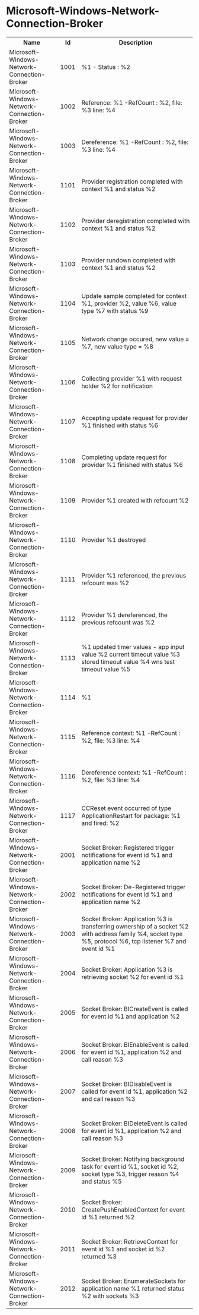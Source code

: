 # Microsoft-Windows-Network-Connection-Broker

<table>
<colgroup><col/><col/><col/></colgroup>
<tr><th>Name</th><th>Id</th><th>Description</th></tr>
<tr><td>Microsoft-Windows-Network-Connection-Broker</td><td>1001</td><td>%1 - Status : %2</td></tr>
<tr><td>Microsoft-Windows-Network-Connection-Broker</td><td>1002</td><td>Reference: %1 -RefCount : %2,  file: %3 line: %4</td></tr>
<tr><td>Microsoft-Windows-Network-Connection-Broker</td><td>1003</td><td>Dereference: %1 -RefCount : %2,  file: %3 line: %4</td></tr>
<tr><td>Microsoft-Windows-Network-Connection-Broker</td><td>1101</td><td>Provider registration completed with context %1 and status %2</td></tr>
<tr><td>Microsoft-Windows-Network-Connection-Broker</td><td>1102</td><td>Provider deregistration completed with context %1 and status %2</td></tr>
<tr><td>Microsoft-Windows-Network-Connection-Broker</td><td>1103</td><td>Provider rundown completed with context %1 and status %2</td></tr>
<tr><td>Microsoft-Windows-Network-Connection-Broker</td><td>1104</td><td>Update sample completed for context %1, provider %2, value %6, value type %7 with status %9</td></tr>
<tr><td>Microsoft-Windows-Network-Connection-Broker</td><td>1105</td><td>Network change occured, new value = %7, new value type = %8</td></tr>
<tr><td>Microsoft-Windows-Network-Connection-Broker</td><td>1106</td><td>Collecting provider %1 with request holder %2 for notification</td></tr>
<tr><td>Microsoft-Windows-Network-Connection-Broker</td><td>1107</td><td>Accepting update request for provider %1 finished with status %6</td></tr>
<tr><td>Microsoft-Windows-Network-Connection-Broker</td><td>1108</td><td>Completing update request for provider %1 finished with status %6</td></tr>
<tr><td>Microsoft-Windows-Network-Connection-Broker</td><td>1109</td><td>Provider %1 created with refcount %2</td></tr>
<tr><td>Microsoft-Windows-Network-Connection-Broker</td><td>1110</td><td>Provider %1 destroyed</td></tr>
<tr><td>Microsoft-Windows-Network-Connection-Broker</td><td>1111</td><td>Provider %1 referenced, the previous refcount was %2</td></tr>
<tr><td>Microsoft-Windows-Network-Connection-Broker</td><td>1112</td><td>Provider %1 dereferenced, the previous refcount was %2</td></tr>
<tr><td>Microsoft-Windows-Network-Connection-Broker</td><td>1113</td><td>%1 updated timer values - 
 app input value %2 current timeout value %3 stored timeout value %4 wns test timeout value %5</td></tr>
<tr><td>Microsoft-Windows-Network-Connection-Broker</td><td>1114</td><td>%1</td></tr>
<tr><td>Microsoft-Windows-Network-Connection-Broker</td><td>1115</td><td>Reference context: %1 -RefCount : %2,  file: %3 line: %4</td></tr>
<tr><td>Microsoft-Windows-Network-Connection-Broker</td><td>1116</td><td>Dereference context: %1 -RefCount : %2,  file: %3 line: %4</td></tr>
<tr><td>Microsoft-Windows-Network-Connection-Broker</td><td>1117</td><td>CCReset event occurred of type ApplicationRestart for package: %1 and fired: %2</td></tr>
<tr><td>Microsoft-Windows-Network-Connection-Broker</td><td>2001</td><td>Socket Broker: Registered trigger notifications for event id %1 and application name %2</td></tr>
<tr><td>Microsoft-Windows-Network-Connection-Broker</td><td>2002</td><td>Socket Broker: De-Registered trigger notifications for event id %1 and application name %2</td></tr>
<tr><td>Microsoft-Windows-Network-Connection-Broker</td><td>2003</td><td>Socket Broker: Application %3 is transferring ownership of a socket %2 with address family %4, socket type %5, protocol %6, tcp listener %7 and event id %1</td></tr>
<tr><td>Microsoft-Windows-Network-Connection-Broker</td><td>2004</td><td>Socket Broker: Application %3 is retrieving socket %2 for event id %1</td></tr>
<tr><td>Microsoft-Windows-Network-Connection-Broker</td><td>2005</td><td>Socket Broker: BICreateEvent is called for event id %1 and application %2</td></tr>
<tr><td>Microsoft-Windows-Network-Connection-Broker</td><td>2006</td><td>Socket Broker: BIEnableEvent is called for event id %1, application %2 and call reason %3</td></tr>
<tr><td>Microsoft-Windows-Network-Connection-Broker</td><td>2007</td><td>Socket Broker: BIDisableEvent is called for event id %1, application %2 and call reason %3</td></tr>
<tr><td>Microsoft-Windows-Network-Connection-Broker</td><td>2008</td><td>Socket Broker: BIDeleteEvent is called for event id %1, application %2 and call reason %3</td></tr>
<tr><td>Microsoft-Windows-Network-Connection-Broker</td><td>2009</td><td>Socket Broker: Notifying background task for event id %1, socket id %2, socket type %3, trigger reason %4 and status %5</td></tr>
<tr><td>Microsoft-Windows-Network-Connection-Broker</td><td>2010</td><td>Socket Broker: CreatePushEnabledContext for event id %1 returned %2</td></tr>
<tr><td>Microsoft-Windows-Network-Connection-Broker</td><td>2011</td><td>Socket Broker: RetrieveContext for event id %1 and socket id %2 returned %3</td></tr>
<tr><td>Microsoft-Windows-Network-Connection-Broker</td><td>2012</td><td>Socket Broker: EnumerateSockets for application name %1 returned status %2 with sockets %3</td></tr>
</table>

